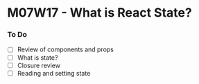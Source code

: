 # M07W17 - What is React State?

### To Do

- [ ] Review of components and props
- [ ] What is state?
- [ ] Closure review
- [ ] Reading and setting state
